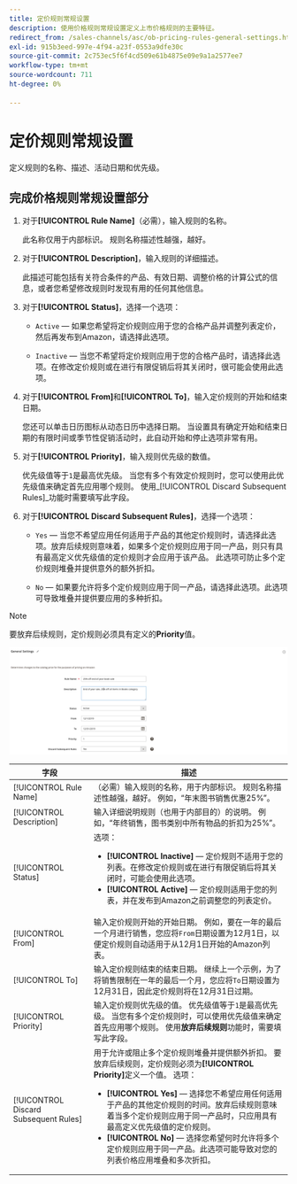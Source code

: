 ```yaml
---
title: 定价规则常规设置
description: 使用价格规则常规设置定义上市价格规则的主要特征。
redirect_from: /sales-channels/asc/ob-pricing-rules-general-settings.html: 
exl-id: 915b3eed-997e-4f94-a23f-0553a9dfe30c
source-git-commit: 2c753ec5f6f4cd509e61b4875e09e9a1a2577ee7
workflow-type: tm+mt
source-wordcount: 711
ht-degree: 0%

---
```


# 定价规则常规设置

定义规则的名称、描述、活动日期和优先级。

## 完成价格规则常规设置部分

1. 对于&#x200B;**[!UICONTROL Rule Name]**（必需），输入规则的名称。

   此名称仅用于内部标识。 规则名称描述性越强，越好。

1. 对于&#x200B;**[!UICONTROL Description]**，输入规则的详细描述。

   此描述可能包括有关符合条件的产品、有效日期、调整价格的计算公式的信息，或者您希望修改规则时发现有用的任何其他信息。

1. 对于&#x200B;**[!UICONTROL Status]**，选择一个选项：

   - `Active`  — 如果您希望将定价规则应用于您的合格产品并调整列表定价，然后再发布到Amazon，请选择此选项。

   - `Inactive`  — 当您不希望将定价规则应用于您的合格产品时，请选择此选项。在修改定价规则或在进行有限促销后将其关闭时，很可能会使用此选项。

1. 对于&#x200B;**[!UICONTROL From]**&#x200B;和&#x200B;**[!UICONTROL To]**，输入定价规则的开始和结束日期。

   您还可以单击日历图标从动态日历中选择日期。 当设置具有确定开始和结束日期的有限时间或季节性促销活动时，此自动开始和停止选项非常有用。

1. 对于&#x200B;**[!UICONTROL Priority]**，输入规则优先级的数值。

   优先级值等于`1`是最高优先级。 当您有多个有效定价规则时，您可以使用此优先级值来确定首先应用哪个规则。 使用&#x200B;_[!UICONTROL Discard Subsequent Rules]_功能时需要填写此字段。

1. 对于&#x200B;**[!UICONTROL Discard Subsequent Rules]**，选择一个选项：

   - `Yes`  — 当您不希望应用任何适用于产品的其他定价规则时，请选择此选项。放弃后续规则意味着，如果多个定价规则应用于同一产品，则只有具有最高定义优先级值的定价规则才会应用于该产品。 此选项可防止多个定价规则堆叠并提供意外的额外折扣。

   - `No`  — 如果要允许将多个定价规则应用于同一产品，请选择此选项。此选项可导致堆叠并提供要应用的多种折扣。

>[!NOTE]
>
>要放弃后续规则，定价规则必须具有定义的&#x200B;**Priority**&#x200B;值。

![定价规则常规设置](assets/amazon-pricing-rule-general.png)

| 字段 | 描述 |
|---|---|
| [!UICONTROL Rule Name] | （必需）输入规则的名称，用于内部标识。 规则名称描述性越强，越好。 例如，“年末图书销售优惠25%”。 |
| [!UICONTROL Description] | 输入详细说明规则（也用于内部目的）的说明。 例如，“年终销售，图书类别中所有物品的折扣为25%”。 |
| [!UICONTROL Status] | 选项：<ul><li>**[!UICONTROL Inactive]**  — 定价规则不适用于您的列表。在修改定价规则或在进行有限促销后将其关闭时，可能会使用此选项。</li><li>**[!UICONTROL Active]**  — 定价规则适用于您的列表，并在发布到Amazon之前调整您的列表定价。</li></ul> |
| [!UICONTROL From] | 输入定价规则开始的开始日期。 例如，要在一年的最后一个月进行销售，您应将`From`日期设置为12月1日，以便定价规则自动适用于从12月1日开始的Amazon列表。 |
| [!UICONTROL To] | 输入定价规则结束的结束日期。 继续上一个示例，为了将销售限制在一年的最后一个月，您应将`To`日期设置为12月31日，因此定价规则将在12月31日过期。 |
| [!UICONTROL Priority] | 输入定价规则优先级的值。 优先级值等于`1`是最高优先级。 当您有多个定价规则时，可以使用优先级值来确定首先应用哪个规则。 使用&#x200B;**放弃后续规则**&#x200B;功能时，需要填写此字段。 |
| [!UICONTROL Discard Subsequent Rules] | 用于允许或阻止多个定价规则堆叠并提供额外折扣。 要放弃后续规则，定价规则必须为&#x200B;**[!UICONTROL Priority]**&#x200B;定义一个值。 选项：<ul><li>**[!UICONTROL Yes]**  — 选择您不希望应用任何适用于产品的其他定价规则的时间。放弃后续规则意味着当多个定价规则应用于同一产品时，只应用具有最高定义优先级值的定价规则。</li><li>**[!UICONTROL No]**  — 选择您希望何时允许将多个定价规则应用于同一产品。此选项可能导致对您的列表价格应用堆叠和多次折扣。</li></ul> |
